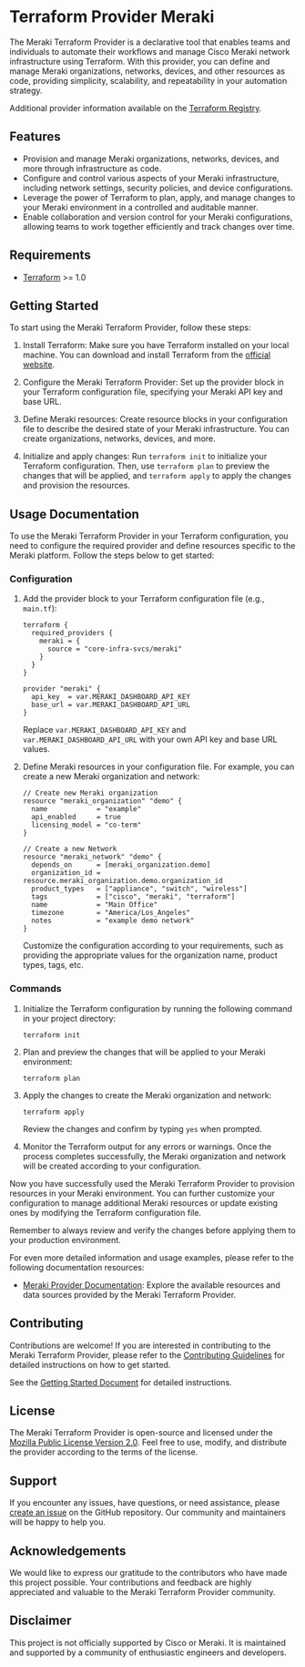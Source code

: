 # Terraform Provider Meraki

The Meraki Terraform Provider is a declarative tool that enables teams and individuals to automate their workflows and manage Cisco Meraki network infrastructure using Terraform. With this provider, you can define and manage Meraki organizations, networks, devices, and other resources as code, providing simplicity, scalability, and repeatability in your automation strategy.

Additional provider information available on the [Terraform Registry](https://registry.terraform.io/providers/core-infra-svcs/meraki/latest).

## Features

- Provision and manage Meraki organizations, networks, devices, and more through infrastructure as code.
- Configure and control various aspects of your Meraki infrastructure, including network settings, security policies, and device configurations.
- Leverage the power of Terraform to plan, apply, and manage changes to your Meraki environment in a controlled and auditable manner.
- Enable collaboration and version control for your Meraki configurations, allowing teams to work together efficiently and track changes over time.

## Requirements

- [Terraform](https://www.terraform.io/downloads.html) >= 1.0

## Getting Started

To start using the Meraki Terraform Provider, follow these steps:

1. Install Terraform: Make sure you have Terraform installed on your local machine. You can download and install Terraform from the [official website](https://www.terraform.io/downloads.html).

2. Configure the Meraki Terraform Provider: Set up the provider block in your Terraform configuration file, specifying your Meraki API key and base URL.

3. Define Meraki resources: Create resource blocks in your configuration file to describe the desired state of your Meraki infrastructure. You can create organizations, networks, devices, and more.

4. Initialize and apply changes: Run `terraform init` to initialize your Terraform configuration. Then, use `terraform plan` to preview the changes that will be applied, and `terraform apply` to apply the changes and provision the resources.

## Usage Documentation

To use the Meraki Terraform Provider in your Terraform configuration, you need to configure the required provider and define resources specific to the Meraki platform. Follow the steps below to get started:

### Configuration

1. Add the provider block to your Terraform configuration file (e.g., `main.tf`):

   ```hcl
   terraform {
     required_providers {
       meraki = {
         source = "core-infra-svcs/meraki"
       }
     }
   }

   provider "meraki" {
     api_key  = var.MERAKI_DASHBOARD_API_KEY
     base_url = var.MERAKI_DASHBOARD_API_URL
   }
   ```

   Replace `var.MERAKI_DASHBOARD_API_KEY` and `var.MERAKI_DASHBOARD_API_URL` with your own API key and base URL values.

2. Define Meraki resources in your configuration file. For example, you can create a new Meraki organization and network:

   ```hcl
   // Create new Meraki organization
   resource "meraki_organization" "demo" {
     name            = "example"
     api_enabled     = true
     licensing_model = "co-term"
   }

   // Create a new Network
   resource "meraki_network" "demo" {
     depends_on      = [meraki_organization.demo]
     organization_id = resource.meraki_organization.demo.organization_id
     product_types   = ["appliance", "switch", "wireless"]
     tags            = ["cisco", "meraki", "terraform"]
     name            = "Main Office"
     timezone        = "America/Los_Angeles"
     notes           = "example demo network"
   }
   ```

   Customize the configuration according to your requirements, such as providing the appropriate values for the organization name, product types, tags, etc.

### Commands

1. Initialize the Terraform configuration by running the following command in your project directory:

   ```shell
   terraform init
   ```

2. Plan and preview the changes that will be applied to your Meraki environment:

   ```shell
   terraform plan
   ```

3. Apply the changes to create the Meraki organization and network:

   ```shell
   terraform apply
   ```

   Review the changes and confirm by typing `yes` when prompted.

4. Monitor the Terraform output for any errors or warnings. Once the process completes successfully, the Meraki organization and network will be created according to your configuration.

Now you have successfully used the Meraki Terraform Provider to provision resources in your Meraki environment. You can further customize your configuration to manage additional Meraki resources or update existing ones by modifying the Terraform configuration file.

Remember to always review and verify the changes before applying them to your production environment.

For even more detailed information and usage examples, please refer to the following documentation resources:

- [Meraki Provider Documentation](./docs): Explore the available resources and data sources provided by the Meraki Terraform Provider.


## Contributing

Contributions are welcome! If you are interested in contributing to the Meraki Terraform Provider, please refer to the [Contributing Guidelines](./CONTRIBUTING.md) for detailed instructions on how to get started.

See the [Getting Started Document](.github/workflow-docs/getting-started.md) for detailed instructions.

## License

The Meraki Terraform Provider is open-source and licensed under the [Mozilla Public License Version 2.0](./LICENSE). Feel free to use, modify, and distribute the provider according to the terms of the license.

## Support

If you encounter any issues, have questions, or need assistance, please [create an issue](https://github.com/core-infra-svcs/terraform-provider-meraki/issues) on the GitHub repository. Our community and maintainers will be happy to help you.

## Acknowledgements

We would like to express our gratitude to the contributors who have made this project possible. Your contributions and feedback are highly appreciated and valuable to the Meraki Terraform Provider community.

## Disclaimer

This project is not officially supported by Cisco or Meraki. It is maintained and supported by a community of enthusiastic engineers and developers.
